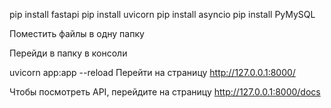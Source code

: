 pip install fastapi
pip install uvicorn
pip install asyncio
pip install PyMySQL

Поместить файлы в одну папку

Перейди в папку в консоли 

uvicorn app:app --reload 
Перейти на страницу http://127.0.0.1:8000/

Чтобы посмотреть API, перейдите на страницу http://127.0.0.1:8000/docs
